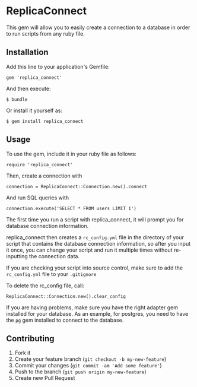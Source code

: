 # ReplicaConnect

This gem will allow you to easily create a connection to a database in
order to run scripts from any ruby file.

## Installation

Add this line to your application's Gemfile:

    gem 'replica_connect'

And then execute:

    $ bundle

Or install it yourself as:

    $ gem install replica_connect

## Usage

To use the gem, include it in your ruby file as follows:

`require 'replica_connect'`

Then, create a connection with

`connection = ReplicaConnect::Connection.new().connect`

And run SQL queries with

`connection.execute('SELECT * FROM users LIMIT 1')`

The first time you run a script with replica_connect, it will prompt you
for database connection information.

replica_connect then creates a `rc_config.yml` file in the directory of your
script that contains the database connection information, so after you
input it once, you can change your script and run it multiple times
without re-inputting the connection data.

If you are checking your script into source control, make sure to add
the `rc_config.yml` file to your `.gitignore`

To delete the rc_config file, call:

`ReplicaConnect::Connection.new().clear_config`

If you are having problems, make sure you have the right adapter gem
installed for your database. As an example, for postgres, you need to
have the `pg` gem installed to connect to the database.

## Contributing

1. Fork it
2. Create your feature branch (`git checkout -b my-new-feature`)
3. Commit your changes (`git commit -am 'Add some feature'`)
4. Push to the branch (`git push origin my-new-feature`)
5. Create new Pull Request
